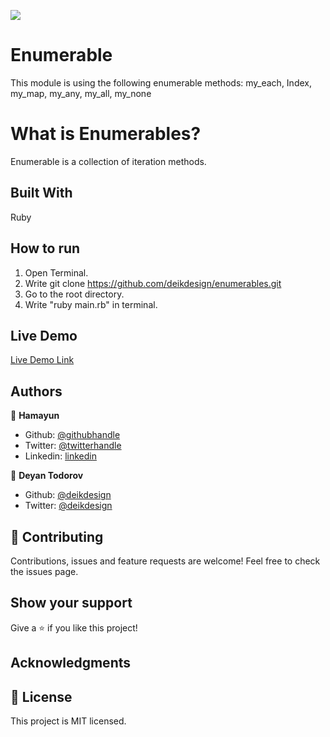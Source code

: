 ![](https://img.shields.io/badge/Microverse-blueviolet)

# Enumerable
This module is using the following enumerable methods:  my_each, Index, my_map, my_any, my_all, my_none

# What is Enumerables?
Enumerable is a collection of iteration methods.

## Built With
Ruby

## How to run
1. Open Terminal.
2.  Write git clone https://github.com/deikdesign/enumerables.git
3. Go to the root directory.
4. Write "ruby main.rb" in terminal.

## Live Demo

[Live Demo Link](https://repl.it/@hamayuncpu/enumerables#main.rb)

## Authors
👤 **Hamayun**

- Github: [@githubhandle](https://github.com/hamayun-cpu)
- Twitter: [@twitterhandle](https://twitter.com/hamayun_waheed?s=09&fbclid=IwAR0rfO9cMDDeCX8LfXf4cCNQDrL4LpJ02Q2csWhcT-VtMQ0Cy9EgTB4Wq8E)
- Linkedin: [linkedin](https://www.linkedin.com/in/hamayun-waheed-3527381b2/)

👤 **Deyan Todorov**

- Github: [@deikdesign](https://github.com/deikdesign)
- Twitter: [@deikdesign](https://twitter.com/deikdesign)


## 🤝 Contributing
Contributions, issues and feature requests are welcome!
Feel free to check the issues page.

## Show your support
Give a ⭐️ if you like this project!

## Acknowledgments

## 📝 License
This project is MIT licensed.

